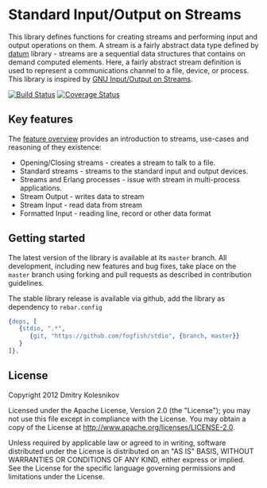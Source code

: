# Standard Input/Output on Streams

This library defines functions for creating streams and performing input and output operations on them. 
A stream is a fairly abstract data type defined by [datum](https://github.com/fogfish/datum/blob/master/src/stream/stream.erl) library - streams are a sequential data structures that contains on demand computed elements. Here, a fairly abstract stream definition is used to represent a communications channel to a file, device, or process. This library is inspired by [GNU Input/Output on Streams](https://www.gnu.org/software/libc/manual/html_node/I_002fO-on-Streams.html).

[![Build Status](https://secure.travis-ci.org/fogfish/stdio.svg?branch=master)](http://travis-ci.org/fogfish/stdio)
[![Coverage Status](https://coveralls.io/repos/github/fogfish/stdio/badge.svg?branch=master)](https://coveralls.io/github/fogfish/stdio?branch=master)

## Key features

The [feature overview](doc/features.md) provides an introduction to streams, use-cases and reasoning of they existence:

* Opening/Closing streams - creates a stream to talk to a file.
* Standard streams - streams to the standard input and output devices.
* Streams and Erlang processes - issue with stream in multi-process applications.
* Stream Output - writes data to stream
* Stream Input - read data from stream
* Formatted Input - reading line, record or other data format 

## Getting started

The latest version of the library is available at its `master` branch. All development, including new features and bug fixes, take place on the `master` branch using forking and pull requests as described in contribution guidelines.

The stable library release is available via github, add the library as dependency to `rebar.config`

```erlang
{deps, [
   {stdio, ".*",
      {git, "https://github.com/fogfish/stdio", {branch, master}}
   }   
]}.
``` 


## License

Copyright 2012 Dmitry Kolesnikov

Licensed under the Apache License, Version 2.0 (the "License"); you may not use this file except in compliance with the License. You may obtain a copy of the License at http://www.apache.org/licenses/LICENSE-2.0.

Unless required by applicable law or agreed to in writing, software distributed under the License is distributed on an "AS IS" BASIS, WITHOUT WARRANTIES OR CONDITIONS OF ANY KIND, either express or implied. See the License for the specific language governing permissions and limitations under the License.


